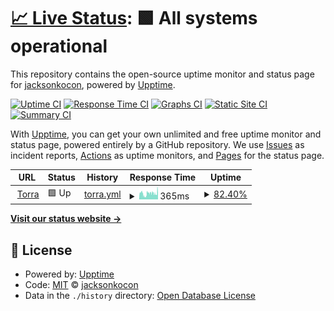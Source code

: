 # [📈 Live Status](http://torra.ddns.net): <!--live status--> **🟩 All systems operational**

This repository contains the open-source uptime monitor and status page for [jacksonkocon](https://torra.ddns.net), powered by [Upptime](https://github.com/upptime/upptime).

[![Uptime CI](https://github.com/jacksonkocon/uptime/workflows/Uptime%20CI/badge.svg)](https://github.com/jacksonkocon/uptime/actions?query=workflow%3A%22Uptime+CI%22)
[![Response Time CI](https://github.com/jacksonkocon/uptime/workflows/Response%20Time%20CI/badge.svg)](https://github.com/jacksonkocon/uptime/actions?query=workflow%3A%22Response+Time+CI%22)
[![Graphs CI](https://github.com/jacksonkocon/uptime/workflows/Graphs%20CI/badge.svg)](https://github.com/jacksonkocon/uptime/actions?query=workflow%3A%22Graphs+CI%22)
[![Static Site CI](https://github.com/jacksonkocon/uptime/workflows/Static%20Site%20CI/badge.svg)](https://github.com/jacksonkocon/uptime/actions?query=workflow%3A%22Static+Site+CI%22)
[![Summary CI](https://github.com/jacksonkocon/uptime/workflows/Summary%20CI/badge.svg)](https://github.com/jacksonkocon/uptime/actions?query=workflow%3A%22Summary+CI%22)

With [Upptime](https://upptime.js.org), you can get your own unlimited and free uptime monitor and status page, powered entirely by a GitHub repository. We use [Issues](https://github.com/jacksonkocon/uptime/issues) as incident reports, [Actions](https://github.com/jacksonkocon/uptime/actions) as uptime monitors, and [Pages](https://torra.ddns.net) for the status page.

<!--start: status pages-->
<!-- This summary is generated by Upptime (https://github.com/upptime/upptime) -->
<!-- Do not edit this manually, your changes will be overwritten -->
<!-- prettier-ignore -->
| URL | Status | History | Response Time | Uptime |
| --- | ------ | ------- | ------------- | ------ |
| <img alt="" src="https://icons.duckduckgo.com/ip3/torraplus.com.ico" height="13"> [Torra](https://torraplus.com) | 🟩 Up | [torra.yml](https://github.com/JacksonKocon/uptime/commits/HEAD/history/torra.yml) | <details><summary><img alt="Response time graph" src="./graphs/torra/response-time-week.png" height="20"> 365ms</summary><br><a href="https://status.torraplus.com/history/torra"><img alt="Response time 301" src="https://img.shields.io/endpoint?url=https%3A%2F%2Fraw.githubusercontent.com%2FJacksonKocon%2Fuptime%2FHEAD%2Fapi%2Ftorra%2Fresponse-time.json"></a><br><a href="https://status.torraplus.com/history/torra"><img alt="24-hour response time 476" src="https://img.shields.io/endpoint?url=https%3A%2F%2Fraw.githubusercontent.com%2FJacksonKocon%2Fuptime%2FHEAD%2Fapi%2Ftorra%2Fresponse-time-day.json"></a><br><a href="https://status.torraplus.com/history/torra"><img alt="7-day response time 365" src="https://img.shields.io/endpoint?url=https%3A%2F%2Fraw.githubusercontent.com%2FJacksonKocon%2Fuptime%2FHEAD%2Fapi%2Ftorra%2Fresponse-time-week.json"></a><br><a href="https://status.torraplus.com/history/torra"><img alt="30-day response time 318" src="https://img.shields.io/endpoint?url=https%3A%2F%2Fraw.githubusercontent.com%2FJacksonKocon%2Fuptime%2FHEAD%2Fapi%2Ftorra%2Fresponse-time-month.json"></a><br><a href="https://status.torraplus.com/history/torra"><img alt="1-year response time 301" src="https://img.shields.io/endpoint?url=https%3A%2F%2Fraw.githubusercontent.com%2FJacksonKocon%2Fuptime%2FHEAD%2Fapi%2Ftorra%2Fresponse-time-year.json"></a></details> | <details><summary><a href="https://status.torraplus.com/history/torra">82.40%</a></summary><a href="https://status.torraplus.com/history/torra"><img alt="All-time uptime 94.17%" src="https://img.shields.io/endpoint?url=https%3A%2F%2Fraw.githubusercontent.com%2FJacksonKocon%2Fuptime%2FHEAD%2Fapi%2Ftorra%2Fuptime.json"></a><br><a href="https://status.torraplus.com/history/torra"><img alt="24-hour uptime 97.89%" src="https://img.shields.io/endpoint?url=https%3A%2F%2Fraw.githubusercontent.com%2FJacksonKocon%2Fuptime%2FHEAD%2Fapi%2Ftorra%2Fuptime-day.json"></a><br><a href="https://status.torraplus.com/history/torra"><img alt="7-day uptime 82.40%" src="https://img.shields.io/endpoint?url=https%3A%2F%2Fraw.githubusercontent.com%2FJacksonKocon%2Fuptime%2FHEAD%2Fapi%2Ftorra%2Fuptime-week.json"></a><br><a href="https://status.torraplus.com/history/torra"><img alt="30-day uptime 95.80%" src="https://img.shields.io/endpoint?url=https%3A%2F%2Fraw.githubusercontent.com%2FJacksonKocon%2Fuptime%2FHEAD%2Fapi%2Ftorra%2Fuptime-month.json"></a><br><a href="https://status.torraplus.com/history/torra"><img alt="1-year uptime 94.17%" src="https://img.shields.io/endpoint?url=https%3A%2F%2Fraw.githubusercontent.com%2FJacksonKocon%2Fuptime%2FHEAD%2Fapi%2Ftorra%2Fuptime-year.json"></a></details>

<!--end: status pages-->

[**Visit our status website →**](http://torra.ddns.net)

## 📄 License

- Powered by: [Upptime](https://github.com/upptime/upptime)
- Code: [MIT](./LICENSE) © [jacksonkocon](http://torra.ddns.net)
- Data in the `./history` directory: [Open Database License](https://opendatacommons.org/licenses/odbl/1-0/)
